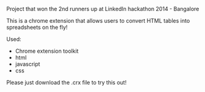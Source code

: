 Project that won the 2nd runners up at LinkedIn hackathon 2014 - Bangalore

This is a chrome extension that allows users to convert HTML tables into spreadsheets on the fly!

Used:
<ul>
<li>Chrome extension toolkit</li>
<li>html</li>
<li>javascript</li>
<li>css</li>
</ul>

Please just download the .crx file to try this out!
